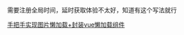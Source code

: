 需要注册全局时间，延时获取体验不太好，知道有这个写法就行



[手把手实现图片懒加载+封装vue懒加载组件](https://juejin.cn/post/6844903773240819726#heading-6)